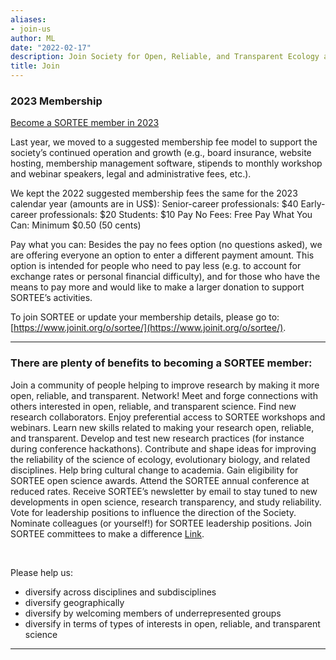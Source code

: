 ```yaml
---
aliases:
- join-us
author: ML
date: "2022-02-17"
description: Join Society for Open, Reliable, and Transparent Ecology and Evolutionary biology (SORTEE)
title: Join
---
```


### 2023 Membership   

[Become a SORTEE member in 2023](https://www.joinit.org/o/sortee/)

Last year, we moved to a suggested membership fee model to support the society’s continued operation and growth (e.g., board insurance, website hosting, membership management software, stipends to monthly workshop and webinar speakers, legal and administrative fees, etc.). 

We kept the 2022 suggested membership fees the same for the 2023 calendar year (amounts are in US$):
Senior-career professionals: $40
Early-career professionals: $20
Students: $10
Pay No Fees: Free
Pay What You Can: Minimum $0.50 (50 cents)

Pay what you can: Besides the pay no fees option (no questions asked), we are offering everyone an option to enter a different payment amount. This option is intended for people who need to pay less (e.g. to account for exchange rates or personal financial difficulty), and for those who have the means to pay more and would like to make a larger donation to support SORTEE’s activities.

To join SORTEE or update your membership details, please go to: [https://www.joinit.org/o/sortee/](https://www.joinit.org/o/sortee/).

----

### There are plenty of benefits to becoming a SORTEE member:

Join a community of people helping to improve research by making it more open, reliable, and transparent.
Network! Meet and forge connections with others interested in open, reliable, and transparent science.
Find new research collaborators.
Enjoy preferential access to SORTEE workshops and webinars.
Learn new skills related to making your research open, reliable, and transparent.
Develop and test new research practices (for instance during conference hackathons).
Contribute and shape ideas for improving the reliability of the science of ecology, evolutionary biology, and related disciplines.
Help bring cultural change to academia.
Gain eligibility for SORTEE open science awards.
Attend the SORTEE annual conference at reduced rates.
Receive SORTEE’s newsletter by email to stay tuned to new developments in open science, research transparency, and study reliability.
Vote for leadership positions to influence the direction of the Society.
Nominate colleagues (or yourself!) for SORTEE leadership positions.
Join SORTEE committees to make a difference [Link](https://www.sortee.org/people/).

&nbsp;

Please help us:   

* diversify across disciplines and subdisciplines   
* diversify geographically  
* diversify by welcoming members of underrepresented groups   
* diversify in terms of types of interests in open, reliable, and transparent science   

----
